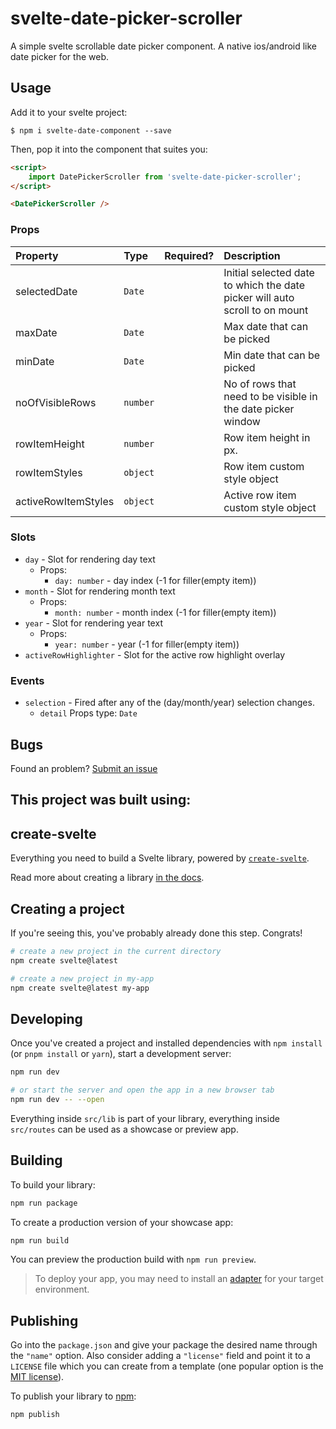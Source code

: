 # svelte-date-picker-scroller

A simple svelte scrollable date picker component. A native ios/android like date picker for the web.

## Usage
Add it to your svelte project:
```shell
$ npm i svelte-date-component --save
```

Then, pop it into the component that suites you:
```html
<script>
	import DatePickerScroller from 'svelte-date-picker-scroller';
</script>

<DatePickerScroller />
```
### Props

| Property          | Type                                              | Required?  | Description  |
| :---------------- | :------------------------------------------------ | :-------: | :------------------------------------------------------------------------------------------------------------------------------------------------------------------------------------------------------------------------------------------------------------------------------------------------------------------------------------------------------------------------------------------------------------------------------------ |
| selectedDate             | `Date`                             |          | Initial selected date to which the date picker will auto scroll to on mount                                                                                                                                                                                                                                                                                                                      |
| maxDate            |  `Date`                              |          | Max date that can be picked                                                                                                                                                                                                                                                                                                                       |
| minDate         | `Date`                                          |          | Min date that can be picked                                                                                                                                                                                                                                                                                                                                                                                                |
| noOfVisibleRows          | `number` |          | No of rows that need to be visible in the date picker window                                                                                                                                                                                                            |
| rowItemHeight   | `number`                                          |           | Row item height in px.                                                                                                                                                                                                                                                                                                                           |
| rowItemStyles      | `object`                                          |           | Row item custom style object                                                                                                                                                                                                                                                                                                                                            |
| activeRowItemStyles     | `object`                                          |           | Active row item custom style object                                                                                                                                                                                                                                                                                                                                                                         |

### Slots

- `day` - Slot for rendering day text
  - Props:
    - `day: number` - day index (-1 for filler(empty item))
- `month` - Slot for rendering month text
  - Props:
    - `month: number` - month index (-1 for filler(empty item))
- `year` - Slot for rendering year text
  - Props:
    - `year: number` - year (-1 for filler(empty item))
- `activeRowHighlighter` - Slot for the active row highlight overlay

### Events

- `selection` - Fired after any of the (day/month/year) selection changes.
  - `detail` Props type: `Date` 


## Bugs
Found an problem? [Submit an issue](https://github.com/jayeshpatil594/svelte-date-picker-scroller/issues/new)

## This project was built using:

## create-svelte

Everything you need to build a Svelte library, powered by [`create-svelte`](https://github.com/sveltejs/kit/tree/main/packages/create-svelte).

Read more about creating a library [in the docs](https://kit.svelte.dev/docs/packaging).

## Creating a project

If you're seeing this, you've probably already done this step. Congrats!

```bash
# create a new project in the current directory
npm create svelte@latest

# create a new project in my-app
npm create svelte@latest my-app
```

## Developing

Once you've created a project and installed dependencies with `npm install` (or `pnpm install` or `yarn`), start a development server:

```bash
npm run dev

# or start the server and open the app in a new browser tab
npm run dev -- --open
```

Everything inside `src/lib` is part of your library, everything inside `src/routes` can be used as a showcase or preview app.

## Building

To build your library:

```bash
npm run package
```

To create a production version of your showcase app:

```bash
npm run build
```

You can preview the production build with `npm run preview`.

> To deploy your app, you may need to install an [adapter](https://kit.svelte.dev/docs/adapters) for your target environment.

## Publishing

Go into the `package.json` and give your package the desired name through the `"name"` option. Also consider adding a `"license"` field and point it to a `LICENSE` file which you can create from a template (one popular option is the [MIT license](https://opensource.org/license/mit/)).

To publish your library to [npm](https://www.npmjs.com):

```bash
npm publish
```
